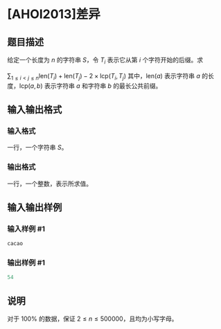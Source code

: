 # [AHOI2013]差异

## 题目描述

给定一个长度为 $n$ 的字符串 $S$，令 $T_i$ 表示它从第 $i$ 个字符开始的后缀。求

$\displaystyle \sum_{1\leqslant i<j\leqslant n}\text{len}(T_i)+\text{len}(T_j)-2\times\text{lcp}(T_i,T_j)$ 其中，$\text{len}(a)$ 表示字符串 $a$ 的长度，$\text{lcp}(a,b)$ 表示字符串 $a$ 和字符串 $b$ 的最长公共前缀。

## 输入输出格式

### 输入格式

一行，一个字符串 $S$。

### 输出格式

一行，一个整数，表示所求值。

## 输入输出样例

### 输入样例 #1

```cpp
cacao
```


### 输出样例 #1

```cpp
54
```


## 说明

对于 100% 的数据，保证 $2\leqslant n\leqslant 500000$，且均为小写字母。

